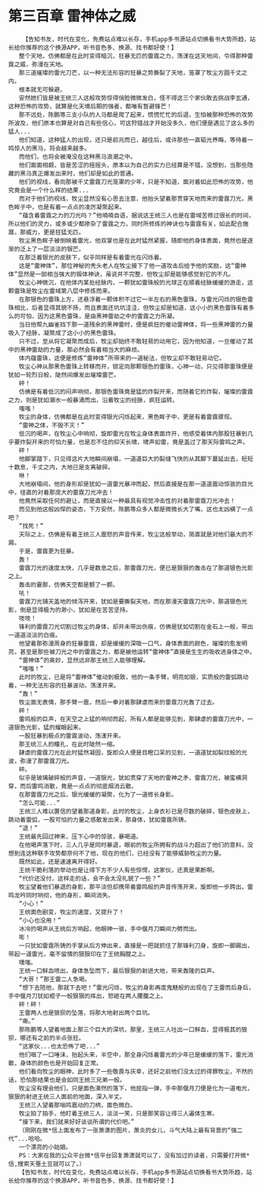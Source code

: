 # 第三百章 雷神体之威
        【告知书友，时代在变化，免费站点难以长存，手机app多书源站点切换看书大势所趋，站长给你推荐的这个换源APP，听书音色多、换源、找书都好使！】
       整个天地，仿佛都是在此时变得暗沉，狂暴无匹的雷霆之力，荡漾在这天地间，令得那种雷霆之威，弥漫在天地。
       那三道璀璨的雷光刀芒，以一种无法形容的狂暴之势撕裂了天地，笼罩了牧尘方圆千丈之内。
       根本就无可躲避。
       安然她们皆是被王统三人这般攻势惊得俏脸微微发白，怪不得这三个家伙敢去挑战李玄通，这种恐怖的攻势，就算是化天境后期的强者，都唯有暂避锋芒！
       那不远处，陈鹏等三支小队的人马都是爬了起来，慌慌忙忙的后退，生怕被那种恐怖的攻势所波及，他们原本也算是对自己有些信心，可这狩猎战才开始没多久，他们便是遇见了这么多的猛人...
       他们知道，这种猛人的出现，还只是前兆而已，越往后，或许那些一直韬光养晦，等待着一鸣惊人的黑马，将会越来越多。
       而他们，也将会被淹没在这种黑马浪潮之中。
       他们面面相觑，皆是苦涩的摇摇头，原本以为自己的实力已经算是不错，没想到，当那些隐藏的黑马真正爆发出来时，他们却是如此的普通。
       他们的视线，看向那被千丈雷霆刀光笼罩的少年，只是不知道，面对着如此恐怖的攻势，他究竟会是一个什么样的结果...
       而对于他们的视线，牧尘显然没有心思去注意，他抬头望着那贯穿天地而来的雷霆刀光，黑色眸子中，也是有着一点点的凌厉凝聚起来。
       “蕴含着雷霆之力的刀光吗？”他喃喃自语，据说这王统三人也是在雷域苦修过很长的时间，所以他们的灵力，或多或少都掺杂了雷霆之力，同时所修炼的神诀也与雷霆有关，如此配合施展，那威力，更是狂猛无匹。
       牧尘黑色眸子被倒映着雷光，他双掌也是在此时猛然紧握，随即他的身体表面，竟然也是逐渐的泛上了一层淡淡的银芒。
       在那泛着银光的皮肤下，似乎同样是有着雷光在闪烁着。
       这是“雷神体”，那位神秘的秃头老人在牧尘接下了他一道攻击后给予他的奖励，这“雷神体”显然是一部相当强大的锻体神诀，虽说并不完整，但牧尘却是能够感觉到它的不凡。
       牧尘心神微沉，在他体内某处经脉内，一颗犹如雷珠般的光球正在顺着经脉缓缓的游走，这颗雷珠是牧尘在雷域第八层中修炼而来。
       在那银色的雷珠上方，还悬浮着一颗体积不过它一半左右的黑色雷珠，与雷光闪烁的银色雷珠相比，后者显得其貌不扬，而且表面还坑坑洼洼，但牧尘却是知道，这小小的黑色雷珠有着多么的可怕，因为这黑色雷珠，是由黑神雷劫之中的雷霆之力所凝。
       当日他帮九幽雀挡下那一道残余的黑神雷时，便是疯狂的催动雷神体，将一些黑神雷的力量吸入了经脉，凝聚成了这小小的黑色雷珠。
       只不过，至从将它凝聚而成后，牧尘却始终不敢轻易的动用它，因为他知道，一旦催动了其中的黑神雷劫的力量，那必然会有着相当大的麻烦。
       体内蕴雷珠，这便是修炼“雷神体”所带来的一道秘法，但牧尘却不敢轻易动它。
       牧尘心神从那黑色雷珠上转移而开，锁定向那颗银色的雷珠，心神一动，只见得那雷珠便是犹如一轮烈日般，陡然间爆发出璀璨雷芒。
       砰！
       仿佛是有着低沉的闷声响彻，那银色雷珠竟是猛的炸裂开来，而随着它的炸裂，璀璨的雷霆之力，则是犹如潮水一般暴涌而出，沿着牧尘的经脉，疯狂运转。
       嗤嗤！
       牧尘的身体，仿佛都是在此时变得银光闪烁起来，黑色眸子中，更是有着雷霆骤现。
       “雷神之体，不毁不灭！”
       低沉的喝声，在牧尘心中响彻，旋即雷光在牧尘身体表面炸开，他感受着体内那股狂暴到几乎要炸裂开来的可怕力量，也是忍不住的仰天长啸，啸声如雷，竟是盖过了那天际雷鸣之声。
       砰！
       他脚掌踏下，只见得这片大地瞬间崩塌，一道道巨大的裂缝飞快的从其脚下蔓延出去，短短十数息，千丈之内，大地已是支离破碎。
       咻！
       大地崩塌间，他的身形却是犹如一道雷光暴冲而起，然后直接是在那一道道震动惊骇的目光中，径直的对着那庞大的雷霆刀光冲去！
       他竟然采取任何的避让，而是直接以一种最具有视觉冲击性的对着那雷霆刀光冲去！
       而见到他这般凶悍的姿态，下方安然，陈鹏等众多人都是微微长大了嘴，这也太凶横了一点吧？
       “找死！”
       天际之上，仿佛是有着王统三人震怒的声音传来，牧尘这般举动，简直就是对他们最大的不屑。
       于是，雷霆更为狂暴。
       轰！
       雷霆刀光的速度太快，几乎是数息之后，那雷霆刀光，便已是狠狠的轰击在了那道银色光影之上。
       轰击的霎那，仿佛天空都是颤了一颤。
       吼！
       雷霆刀光铺天盖地的倾泻开来，犹如是要撕裂天地，而在那漫天雷霆刀光中，那道银色光影，倒是显得极为的渺小，犹如是在苦苦坚持。
       吱吱！
       锋利的雷霆刀光切割过牧尘的身体，却并未带出伤痕，仿佛是犹如切割在金石上一般，带出一道道淡淡的白痕。
       他望着那弥漫周身的狂暴雷霆，却是缓缓的深吸一口气，身体表面的颜色，璀璨的愈发明亮，甚至是那些被刀光之中的雷霆之力，都是被他运转“雷神体”直接是生生的吸收进身体之中。
       “雷神体”的奥妙，显然远非那王统三人能够理解。
       “嗤嗤！”
       此时的牧尘，已是将“雷神体”催动到极致，他的一条手臂，明亮如银，实质般的雷弧跳动着，一种无法形容的狂暴波动，荡漾开来。
       “轰！”
       牧尘面无表情，那手臂一震，然后一拳对着那肆虐而来的雷霆刀光轰了过去。
       砰！
       雷鸣般的巨声，在天空之上猛的响彻而起，所有人都是能够见到，那肆虐的雷霆刀光中，一道银色光影，猛的耀眼起来。
       一股狂暴到极点的雷霆波动，荡漾开来。
       那王统三人的瞳孔，在此时陡然一缩。
       肆虐的雷霆刀光在此时猛然凝固，旋即众人便是目瞪口呆的见到，一道道犹如裂纹般的光波，弥漫了那雷霆刀光。
       砰。
       似乎是玻璃破碎般的声音，一道银光，犹如贯穿了天地的雷神之矛，雷霆刀光，被蛮横洞穿，而后雷鸣消散，竟是一点点的彻底烟消云散。
       在那雷霆刀光之后，银光缓缓的凝聚，化为了一道修长身影。
       “怎么可能...”
       王统三人难以置信的望着那道身影，此时的牧尘，上身衣衫已是尽数的破碎，银色皮肤上，跳动着雷弧，一股可怕的力量之感散发出来，那身体，犹如雷霆所铸。
       “退！”
       王统最先回过神来，压下心中的惊骇，暴喝道。
       在他喝声落下时，三人几乎是同时暴退，眼前的牧尘所拥有的战斗力超出了他们的意料，没想到连这种联手攻势都奈何不了他，现在的他们，已经没有了能够威胁牧尘的力量。
       既然如此，还是速速离开得好。
       王统干脆利落的举动也是让得下方不少人有些惊愕，这家伙，还真是果断啊。
       “代价还没付，这样走的话，会不会太没礼貌了一些？”
       牧尘望着他们暴退的身影，那平淡但却携带着雷鸣般的声音传荡开来，旋即他一步跨出，雷鸣龙吟同时响彻，他的身形，瞬间消失。
       “小心！”
       王统面色剧变，牧尘的速度，又提升了！
       “小心也没用！”
       冰冷的喝声从王统后方响起，他眼神一骇，手中偃月刀瞬间力劈而出。
       嘭！
       一只犹如雷霆所铸的手掌从后方伸出来，直接是一把就抓住了那锋利刀身，旋即一脚踢出，带起一道雷光，毫不留情的狠狠印在了王统胸膛之上。
       噗嗤。
       王统一口鲜血喷出，身体急坠而下，最后狠狠的射进大地，带来轰隆的巨声。
       “大哥！”那王雷二人急喝。
       “想下去陪他，那就下去吧！”雷光闪烁，牧尘的身影再度鬼魅般的出现在了王雷而后身后，手中偃月刀犹如棍子一般狠狠的挥出，怒砸在两人腰腹之上。
       砰！砰！
       王雷两人也是狼狈的坠落，将那大地射出两个巨坑。
       “嘶。”
       那陈鹏等人望着地面上那三个巨大的深坑，那里，王统三人吐出一口鲜血，显得极其的狼狈，哪还有之前的半点张狂。
       “这家伙...也太恐怖了吧...”
       他们咽了一口唾沫，抬起头来，半空中，那全身闪烁着雷光的少年已是缓缓的落下，雷光消散，身体的颜色也是开始回复正常。
       他们看向牧尘的眼神，此时多了一些敬畏与庆幸，还好之前他们没太过的得罪牧尘，不然的话，恐怕那结果也是会如同王统三兄弟一般。
       牧尘没有理会他们，只是面色漠然的落下，他屈指一弹，手中那偃月刀便是化为一道电光，狠狠的射进王统三人面前的地面，深入半丈。
       王统三人望着那嗡鸣震动的刀柄，面色微白。
       牧尘拍了拍手，他盯着王统三人，淡淡一笑，只是那笑容让得三人遍体生寒。
       “接下来，我们就来好好谈谈所谓的代价吧。”
       （刚刚在微*信上面发布了一张萧潇的图片，萧炎的女儿，斗气大陆上最有背景的“强二代”...哈哈。
       一个漂亮的小姑娘。
       PS：大家在我的公众平台微*信平台回复萧潇就可以了，没有加过的读者，只需要打开微*信,搜索天蚕土豆就可以了。）
       【告知书友，时代在变化，免费站点难以长存，手机app多书源站点切换看书大势所趋，站长给你推荐的这个换源APP，听书音色多、换源、找书都好使！】